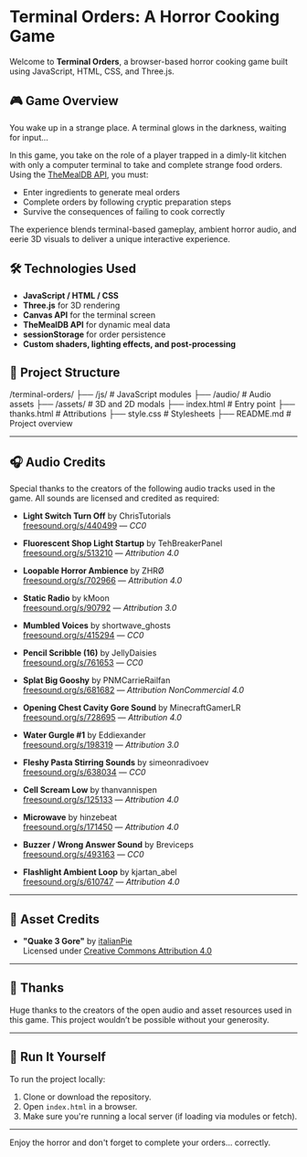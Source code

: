 # Terminal Orders: A Horror Cooking Game

Welcome to **Terminal Orders**, a browser-based horror cooking game built using JavaScript, HTML, CSS, and Three.js.

## 🎮 Game Overview

You wake up in a strange place. A terminal glows in the darkness, waiting for input...

In this game, you take on the role of a player trapped in a dimly-lit kitchen with only a computer terminal to take and complete strange food orders. Using the [TheMealDB API](https://www.themealdb.com/), you must:

- Enter ingredients to generate meal orders
- Complete orders by following cryptic preparation steps
- Survive the consequences of failing to cook correctly

The experience blends terminal-based gameplay, ambient horror audio, and eerie 3D visuals to deliver a unique interactive experience.

## 🛠️ Technologies Used

- **JavaScript / HTML / CSS**
- **Three.js** for 3D rendering
- **Canvas API** for the terminal screen
- **TheMealDB API** for dynamic meal data
- **sessionStorage** for order persistence
- **Custom shaders, lighting effects, and post-processing**

## 📁 Project Structure
/terminal-orders/
├── /js/ # JavaScript modules
├── /audio/ # Audio assets
├── /assets/ # 3D and 2D modals
├── index.html # Entry point
├── thanks.html # Attributions
├── style.css # Stylesheets
├── README.md # Project overview

---

## 🎧 Audio Credits

Special thanks to the creators of the following audio tracks used in the game. All sounds are licensed and credited as required:

- **Light Switch Turn Off** by ChrisTutorials  
  [freesound.org/s/440499](https://freesound.org/s/440499) — *CC0*

- **Fluorescent Shop Light Startup** by TehBreakerPanel  
  [freesound.org/s/513210](https://freesound.org/s/513210) — *Attribution 4.0*

- **Loopable Horror Ambience** by ZHRØ  
  [freesound.org/s/702966](https://freesound.org/s/702966) — *Attribution 4.0*

- **Static Radio** by kMoon  
  [freesound.org/s/90792](https://freesound.org/s/90792) — *Attribution 3.0*

- **Mumbled Voices** by shortwave_ghosts  
  [freesound.org/s/415294](https://freesound.org/s/415294) — *CC0*

- **Pencil Scribble (16)** by JellyDaisies  
  [freesound.org/s/761653](https://freesound.org/s/761653) — *CC0*

- **Splat Big Gooshy** by PNMCarrieRailfan  
  [freesound.org/s/681682](https://freesound.org/s/681682) — *Attribution NonCommercial 4.0*

- **Opening Chest Cavity Gore Sound** by MinecraftGamerLR  
  [freesound.org/s/728695](https://freesound.org/s/728695) — *Attribution 4.0*

- **Water Gurgle #1** by Eddiexander  
  [freesound.org/s/198319](https://freesound.org/s/198319) — *Attribution 3.0*

- **Fleshy Pasta Stirring Sounds** by simeonradivoev  
  [freesound.org/s/638034](https://freesound.org/s/638034) — *CC0*

- **Cell Scream Low** by thanvannispen  
  [freesound.org/s/125133](https://freesound.org/s/125133) — *Attribution 4.0*

- **Microwave** by hinzebeat  
  [freesound.org/s/171450](https://freesound.org/s/171450) — *Attribution 4.0*

- **Buzzer / Wrong Answer Sound** by Breviceps  
  [freesound.org/s/493163](https://freesound.org/s/493163) — *CC0*

- **Flashlight Ambient Loop** by kjartan_abel  
  [freesound.org/s/610747](https://freesound.org/s/610747) — *Attribution 4.0*

---

## 🎨 Asset Credits

- **"Quake 3 Gore"** by [italianPie](https://skfb.ly/prrIG)  
  Licensed under [Creative Commons Attribution 4.0](http://creativecommons.org/licenses/by/4.0/)

---

## 🙏 Thanks

Huge thanks to the creators of the open audio and asset resources used in this game. This project wouldn’t be possible without your generosity.

---

## 🧪 Run It Yourself

To run the project locally:

1. Clone or download the repository.
2. Open `index.html` in a browser.
3. Make sure you're running a local server (if loading via modules or fetch).

---

Enjoy the horror and don't forget to complete your orders... correctly.


